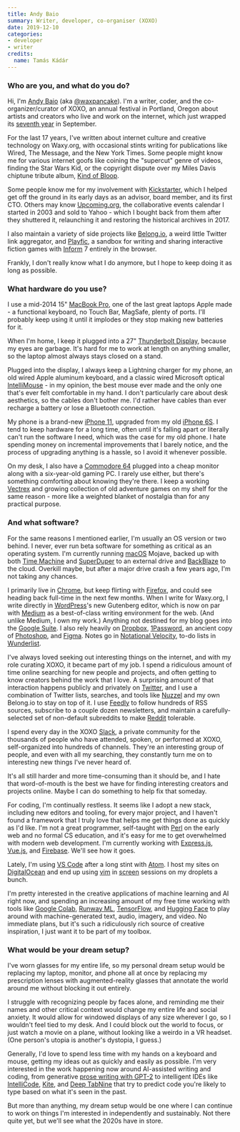 ```yaml
---
title: Andy Baio
summary: Writer, developer, co-organiser (XOXO)
date: 2019-12-10
categories:
- developer
- writer
credits:
  name: Tamás Kádár
---
```


### Who are you, and what do you do?

Hi, I'm [Andy Baio](https://waxy.org/ "Andy's website.") (aka [@waxpancake](https://twitter.com/waxpancake "Andy's Twitter account.")). I'm a writer, coder, and the co-organizer/curator of XOXO, an annual festival in Portland, Oregon about artists and creators who live and work on the internet, which just wrapped its [seventh year](https://www.youtube.com/watch?v=KWwXlESC0Js "A recap video of XOXO 2019, on YouTube.") in September.

For the last 17 years, I've written about internet culture and creative technology on Waxy.org, with occasional stints writing for publications like Wired, The Message, and the New York Times. Some people might know me for various internet goofs like coining the "supercut" genre of videos, finding the Star Wars Kid, or the copyright dispute over my Miles Davis chiptune tribute album, [Kind of Bloop](https://kindofbloop.com/ "Andy's chiptune tribute album to Miles Davis.").

Some people know me for my involvement with [Kickstarter][], which I helped get off the ground in its early days as an advisor, board member, and its first CTO. Others may know [Upcoming.org][upcoming], the collaborative events calendar I started in 2003 and sold to Yahoo - which I bought back from them after they shuttered it, relaunching it and restoring the historical archives in 2017.

I also maintain a variety of side projects like [Belong.io](https://belong.io/ "Andy's Twitter link aggregator."), a weird little Twitter link aggregator, and [Playfic][], a sandbox for writing and sharing interactive fiction games with [Inform][] 7 entirely in the browser.

Frankly, I don't really know what I do anymore, but I hope to keep doing it as long as possible.

### What hardware do you use?

I use a mid-2014 15" [MacBook Pro][macbook-pro], one of the last great laptops Apple made - a functional keyboard, no Touch Bar, MagSafe, plenty of ports. I'll probably keep using it until it implodes or they stop making new batteries for it.

When I'm home, I keep it plugged into a 27" [Thunderbolt Display][thunderbolt-display], because my eyes are garbage. It's hard for me to work at length on anything smaller, so the laptop almost always stays closed on a stand. 

Plugged into the display, I always keep a Lightning charger for my phone, an old wired Apple aluminum keyboard, and a classic wired Microsoft optical [IntelliMouse][] - in my opinion, the best mouse ever made and the only one that's ever felt comfortable in my hand. I don't particularly care about desk aesthetics, so the cables don't bother me. I'd rather have cables than ever recharge a battery or lose a Bluetooth connection.

My phone is a brand-new [iPhone 11][iphone-11], upgraded from my old [iPhone 6S][iphone-6s]. I tend to keep hardware for a long time, often until it's falling apart or literally can't run the software I need, which was the case for my old phone. I hate spending money on incremental improvements that I barely notice, and the process of upgrading anything is a hassle, so I avoid it whenever possible.

On my desk, I also have a [Commodore 64][commodore-64] plugged into a cheap monitor along with a six-year-old gaming PC. I rarely use either, but there's something comforting about knowing they're there. I keep a working [Vectrex][] and growing collection of old adventure games on my shelf for the same reason - more like a weighted blanket of nostalgia than for any practical purpose.

### And what software?

For the same reasons I mentioned earlier, I'm usually an OS version or two behind. I never, ever run beta software for something as critical as an operating system. I'm currently running [macOS][] Mojave, backed up with both [Time Machine][time-machine] and [SuperDuper][] to an external drive and [BackBlaze][] to the cloud. Overkill maybe, but after a major drive crash a few years ago, I'm not taking any chances.

I primarily live in [Chrome][], but keep flirting with [Firefox][], and could see heading back full-time in the next few months. When I write for Waxy.org, I write directly in [WordPress][]'s new Gutenberg editor, which is now on par with [Medium][] as a best-of-class writing environment for the web. (And unlike Medium, I own my work.) Anything not destined for my blog goes into the [Google Suite][g-suite]. I also rely heavily on [Dropbox][], [1Password][], an ancient copy of [Photoshop][], and [Figma][]. Notes go in [Notational Velocity][notational-velocity], to-do lists in [Wunderlist][].

I've always loved seeking out interesting things on the internet, and with my role curating XOXO, it became part of my job. I spend a ridiculous amount of time online searching for new people and projects, and often getting to know creators behind the work that I love. A surprising amount of that interaction happens publicly and privately on [Twitter][], and I use a combination of Twitter lists, searches, and tools like [Nuzzel][] and my own Belong.io to stay on top of it. I use [Feedly][] to follow hundreds of RSS sources, subscribe to a couple dozen newsletters, and maintain a carefully-selected set of non-default subreddits to make [Reddit][] tolerable.

I spend every day in the XOXO [Slack][], a private community for the thousands of people who have attended, spoken, or performed at XOXO, self-organized into hundreds of channels. They're an interesting group of people, and even with all my searching, they constantly turn me on to interesting new things I've never heard of.

It's all still harder and more time-consuming than it should be, and I hate that word-of-mouth is the best we have for finding interesting creators and projects online. Maybe I can do something to help fix that someday.

For coding, I'm continually restless. It seems like I adopt a new stack, including new editors and tooling, for every major project, and I haven't found a framework that I truly love that helps me get things done as quickly as I'd like. I'm not a great programmer, self-taught with [Perl][] on the early web and no formal CS education, and it's easy for me to get overwhelmed with modern web development. I'm currently working with [Express.js][express.2], [Vue.js][vue], and [Firebase][]. We'll see how it goes.

Lately, I'm using [VS Code][visual-studio-code] after a long stint with [Atom][]. I host my sites on [DigitalOcean][] and end up using [vim][] in [screen][] sessions on my droplets a bunch.

I'm pretty interested in the creative applications of machine learning and AI right now, and spending an increasing amount of my free time working with tools like [Google Colab][google-colab], [Runway ML][runway-ml], [TensorFlow][], and [Hugging Face](https://huggingface.co/ "A group working on improving NLP.") to play around with machine-generated text, audio, imagery, and video. No immediate plans, but it's such a ridiculously rich source of creative inspiration, I just want it to be part of my toolbox.

### What would be your dream setup?

I've worn glasses for my entire life, so my personal dream setup would be replacing my laptop, monitor, and phone all at once by replacing my prescription lenses with augmented-reality glasses that annotate the world around me without blocking it out entirely.

I struggle with recognizing people by faces alone, and reminding me their names and other critical context would change my entire life and social anxiety. It would allow for windowed displays of any size wherever I go, so I wouldn't feel tied to my desk. And I could block out the world to focus, or just watch a movie on a plane, without looking like a weirdo in a VR headset. (One person's utopia is another's dystopia, I guess.)

Generally, I'd love to spend less time with my hands on a keyboard and mouse, getting my ideas out as quickly and easily as possible. I'm very interested in the work happening now around AI-assisted writing and coding, from generative [prose writing with GPT-2](https://www.newyorker.com/magazine/2019/10/14/can-a-machine-learn-to-write-for-the-new-yorker "A New Yorker article about using machine learning to write prose.") to intelligent IDEs like [IntelliCode][visual-studio-intellicode], [Kite][], and [Deep TabNine][tabnine] that try to predict code you're likely to type based on what it's seen in the past.

But more than anything, my dream setup would be one where I can continue to work on things I'm interested in independently and sustainably. Not there quite yet, but we'll see what the 2020s have in store.

[1password]: https://1password.com "Password management software for Mac OS X."
[atom]: https://github.blog/2022-06-08-sunsetting-atom/ "A text editor based on web technology."
[backblaze]: https://www.backblaze.com/cloud-backup.html "Online backup."
[chrome]: https://www.google.com/intl/en/chrome/ "A WebKit-based browser, where each tab runs in its own thread."
[commodore-64]: https://en.wikipedia.org/wiki/Commodore_64 "An 8-bit computer."
[digitalocean]: https://www.digitalocean.com/ "An SSD-based web hosting service."
[dropbox]: https://www.dropbox.com/ "Online syncing and storage."
[express.2]: http://expressjs.com "A JavaScript web framework."
[feedly]: https://feedly.com/ "A feed reader."
[figma]: https://www.figma.com/ "A collaborative design prototype service."
[firebase]: https://firebase.google.com/ "A hosted web and app data and analytics service."
[firefox]: https://www.mozilla.org/en-US/firefox/new/ "A cross-platform open-source web browser."
[g-suite]: https://workspace.google.com/ "A hosted solution for email, calendaring and more."
[google-colab]: http://web.archive.org/web/20221206023109/https://colab.research.google.com/notebooks/welcome.ipynb "A hosted Jupyter notebook that runs online."
[inform]: https://ganelson.github.io/inform-website/ "A design system for interactive fiction."
[intellimouse]: http://web.archive.org/web/20230408062708/http://www.amazon.com/Microsoft-D58-00026-Intellimouse-Optical-Mouse/dp/B00005TQ08 "A five-button mouse."
[iphone-11]: https://en.wikipedia.org/wiki/IPhone_11 "A 6.06 inch iOS smartphone."
[iphone-6s]: https://en.wikipedia.org/wiki/IPhone_6S "A smartphone."
[kickstarter]: http://web.archive.org/web/20221227013734/https://www.kickstarter.com/ "A service for crowdfunding projects."
[kite]: https://www.kite.com/ "An IDE plugin to perform Python code completion with machine learning."
[macbook-pro]: https://www.apple.com/macbook-pro/ "A laptop."
[macos]: https://en.wikipedia.org/wiki/MacOS "An operating system for Mac hardware."
[medium]: https://medium.com/ "A writing/blogging service."
[notational-velocity]: https://notational.net/ "A clever note-taking app for the Mac."
[nuzzel]: http://web.archive.org/web/20210507071546/http://nuzzel.com/ "A service for tracking the news and media."
[perl]: https://www.perl.org/ "An interpreted scripting language."
[photoshop]: https://www.adobe.com/products/photoshop.html "A bitmap image editor."
[playfic]: https://playfic.com/ "A web-based interactive fiction community."
[reddit]: https://www.reddit.com/?rdt=46296 "A messageboard service."
[runway-ml]: https://runwayml.com/ "A machine learning prototyping tool."
[screen]: http://www.gnu.org/software/screen/ "Think of it as tabs for your *nix terminal."
[slack]: https://slack.com/intl/ja-jp/ "A collaboration service."
[superduper]: https://shirt-pocket.com/SuperDuper/SuperDuperDescription.html "An excellent Mac backup/cloning application."
[tabnine]: https://www.tabnine.com/ "An AI code autocompleter."
[tensorflow]: https://www.tensorflow.org/ "An open souce machine learning library."
[thunderbolt-display]: https://www.apple.com/displays/ "A Thunderbolt-powered monitor."
[time-machine]: https://en.wikipedia.org/wiki/Time_Machine_(Mac_OS) "Backup software for the masses, included with Mac OS X 10.5."
[twitter]: http://web.archive.org/web/20230525035323/https://twitter.com/ "An online micro-blogging platform."
[upcoming]: https://upcoming.org/ "An events service."
[vectrex]: https://en.wikipedia.org/wiki/Vectrex "A video game console."
[vim]: https://www.vim.org/ "A command-line text editor."
[visual-studio-code]: https://code.visualstudio.com/ "A development IDE."
[visual-studio-intellicode]: https://visualstudio.microsoft.com/services/intellicode/ "An AI-assisted developer tool."
[vue]: https://vuejs.org/ "A JavaScript interface library."
[wordpress]: https://wordpress.com/ "Weblog publishing software."
[wunderlist]: http://web.archive.org/web/20210128064548/https://www.wunderlist.com/ "A cloud-syncing to-do manager."
